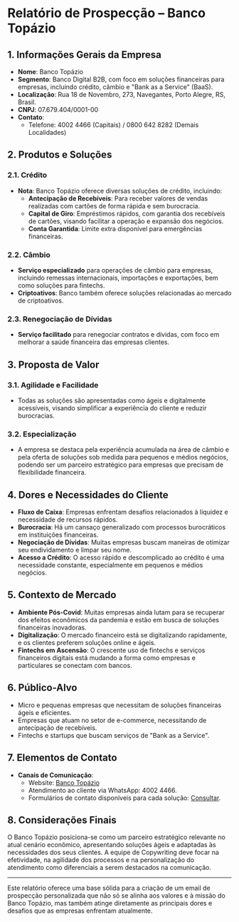# Relatório de Prospecção – Banco Topázio

## 1. Informações Gerais da Empresa
- **Nome**: Banco Topázio
- **Segmento**: Banco Digital B2B, com foco em soluções financeiras para empresas, incluindo crédito, câmbio e "Bank as a Service" (BaaS).
- **Localização**: Rua 18 de Novembro, 273, Navegantes, Porto Alegre, RS, Brasil.
- **CNPJ**: 07.679.404/0001-00
- **Contato**: 
  - Telefone: 4002 4466 (Capitais) / 0800 642 8282 (Demais Localidades)

## 2. Produtos e Soluções
### 2.1. Crédito
- **Nota**: Banco Topázio oferece diversas soluções de crédito, incluindo:
  - **Antecipação de Recebíveis**: Para receber valores de vendas realizadas com cartões de forma rápida e sem burocracia.
  - **Capital de Giro**: Empréstimos rápidos, com garantia dos recebíveis de cartões, visando facilitar a operação e expansão dos negócios.
  - **Conta Garantida**: Limite extra disponível para emergências financeiras.

### 2.2. Câmbio
- **Serviço especializado** para operações de câmbio para empresas, incluindo remessas internacionais, importações e exportações, bem como soluções para fintechs.
- **Criptoativos**: Banco também oferece soluções relacionadas ao mercado de criptoativos.

### 2.3. Renegociação de Dívidas
- **Serviço facilitado** para renegociar contratos e dívidas, com foco em melhorar a saúde financeira das empresas clientes.

## 3. Proposta de Valor
### 3.1. Agilidade e Facilidade
- Todas as soluções são apresentadas como ágeis e digitalmente acessíveis, visando simplificar a experiência do cliente e reduzir burocracias.

### 3.2. Especialização
- A empresa se destaca pela experiência acumulada na área de câmbio e pela oferta de soluções sob medida para pequenos e médios negócios, podendo ser um parceiro estratégico para empresas que precisam de flexibilidade financeira.

## 4. Dores e Necessidades do Cliente
- **Fluxo de Caixa**: Empresas enfrentam desafios relacionados à liquidez e necessidade de recursos rápidos.
- **Burocracia**: Há um cansaço generalizado com processos burocráticos em instituições financeiras.
- **Negociação de Dívidas**: Muitas empresas buscam maneiras de otimizar seu endividamento e limpar seu nome.
- **Acesso a Crédito**: O acesso rápido e descomplicado ao crédito é uma necessidade constante, especialmente em pequenos e médios negócios.

## 5. Contexto de Mercado
- **Ambiente Pós-Covid**: Muitas empresas ainda lutam para se recuperar dos efeitos econômicos da pandemia e estão em busca de soluções financeiras inovadoras.
- **Digitalização**: O mercado financeiro está se digitalizando rapidamente, e os clientes preferem soluções online e ágeis.
- **Fintechs em Ascensão**: O crescente uso de fintechs e serviços financeiros digitais está mudando a forma como empresas e particulares se conectam com bancos.

## 6. Público-Alvo
- Micro e pequenas empresas que necessitam de soluções financeiras ágeis e eficientes.
- Empresas que atuam no setor de e-commerce, necessitando de antecipação de recebíveis.
- Fintechs e startups que buscam serviços de "Bank as a Service".

## 7. Elementos de Contato
- **Canais de Comunicação**: 
  - Website: [Banco Topázio](http://www.bancotopazio.com.br)
  - Atendimento ao cliente via WhatsApp: 4002 4466.
  - Formulários de contato disponíveis para cada solução: [Consultar](http://www.bancotopazio.com.br/atendimento).

## 8. Considerações Finais
O Banco Topázio posiciona-se como um parceiro estratégico relevante no atual cenário econômico, apresentando soluções ágeis e adaptadas às necessidades dos seus clientes. A equipe de Copywriting deve focar na efetividade, na agilidade dos processos e na personalização do atendimento como diferenciais a serem destacados na comunicação.

---

Este relatório oferece uma base sólida para a criação de um email de prospecção personalizada que não só se alinha aos valores e à missão do Banco Topázio, mas também atinge diretamente as principais dores e desafios que as empresas enfrentam atualmente.